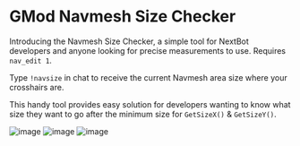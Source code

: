 # GMod Navmesh Size Checker
Introducing the Navmesh Size Checker, a simple tool for NextBot developers and anyone looking for precise measurements to use. Requires `nav_edit 1`.

Type `!navsize` in chat to receive the current Navmesh area size where your crosshairs are. 

This handy tool provides easy solution for developers wanting to know what size they want to go after the minimum size for `GetSizeX()` & `GetSizeY()`.

![image](https://user-images.githubusercontent.com/82725572/236950527-19c324d0-1440-4c7f-a055-d6d60eb3f2e7.png)
![image](https://user-images.githubusercontent.com/82725572/236950554-3c69c667-25a7-4793-bed7-9325a18c5a77.png)
![image](https://user-images.githubusercontent.com/82725572/236950589-a9127dfb-ab3a-4e06-8f97-a49e42d65c2e.png)
